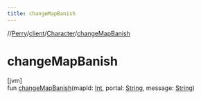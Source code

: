 ```yaml
---
title: changeMapBanish
---
```

//[Perry](../../../index.html)/[client](../index.html)/[Character](index.html)/[changeMapBanish](change-map-banish.html)



# changeMapBanish



[jvm]\
fun [changeMapBanish](change-map-banish.html)(mapId: [Int](https://kotlinlang.org/api/latest/jvm/stdlib/kotlin/-int/index.html), portal: [String](https://kotlinlang.org/api/latest/jvm/stdlib/kotlin/-string/index.html), message: [String](https://kotlinlang.org/api/latest/jvm/stdlib/kotlin/-string/index.html))




